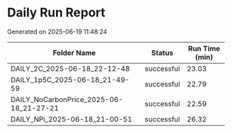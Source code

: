 # Daily Run Report
Generated on 2025-06-19 11:48:24

| Folder Name | Status     | Run Time (min) |
|-------------|------------|----------------|
| DAILY_2C_2025-06-18_22-12-48 | successful | 23.03 |
| DAILY_1p5C_2025-06-18_21-49-59 | successful | 22.79 |
| DAILY_NoCarbonPrice_2025-06-18_21-27-21 | successful | 22.59 |
| DAILY_NPi_2025-06-18_21-00-51 | successful | 26.32 |